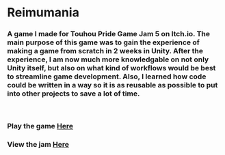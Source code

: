 # Reimumania

### A game I made for Touhou Pride Game Jam 5 on Itch.io. The main purpose of this game was to gain the experience of making a game from scratch in 2 weeks in Unity. After the experience, I am now much more knowledgable on not only Unity itself, but also on what kind of workflows would be best to streamline game development. Also, I learned how code could be written in a way so it is as reusable as possible to put into other projects to save a lot of time.

<p>&nbsp;</p>
 
### Play the game <a href="https://jo3y49.itch.io/reimumania" target="_blank">Here</a>

### View the jam <a href="https://itch.io/jam/touhou-pride-5" target="_blank">Here</a>
